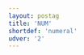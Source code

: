 ```yaml
---
layout: postag
title: 'NUM'
shortdef: 'numeral'
udver: '2'
---
```

<!-- Interlanguage links updated Pá kvě 14 11:08:22 CEST 2021 -->
